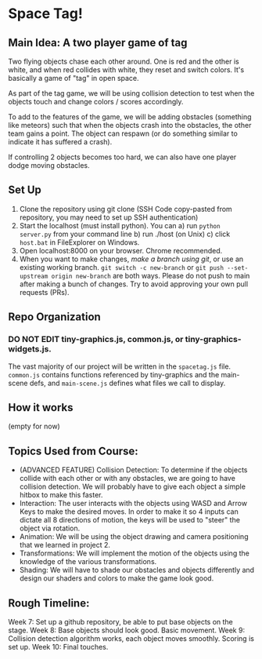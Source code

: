 # Space Tag!

## Main Idea: A two player game of tag
Two flying objects chase each other around. One is red and the other is white, and when red collides with white, they reset and switch colors. It's basically a game of "tag" in open space.

As part of the tag game, we will be using collision detection to test when the objects touch and change colors / scores accordingly. 

To add to the features of the game, we will be adding obstacles (something like meteors) such that when the objects crash into the obstacles, the other team gains a point. The object can respawn (or do something similar to indicate it has suffered a crash).

If controlling 2 objects becomes too hard, we can also have one player dodge moving obstacles.


## Set Up
1. Clone the repository using git clone (SSH Code copy-pasted from repository, you may need to set up SSH authentication)
2. Start the localhost (must install python). You can a) run `python server.py` from your command line b) run ./host (on Unix) c) click `host.bat` in FileExplorer on Windows.
3. Open localhost:8000 on your browser. Chrome recommended.
4. When you want to make changes, *make a branch using git*, or use an existing working branch. `git switch -c new-branch` or `git push --set-upstream origin new-branch` are both ways. Please do not push to main after making a bunch of changes. Try to avoid approving your own pull requests (PRs).

## Repo Organization
### DO NOT EDIT tiny-graphics.js, common.js, or tiny-graphics-widgets.js.
The vast majority of our project will be written in the `spacetag.js` file. `common.js` contains functions referenced by tiny-graphics and the main-scene defs, and `main-scene.js` defines what files we call to display.

## How it works

(empty for now)

## Topics Used from Course:
* (ADVANCED FEATURE) Collision Detection: To determine if the objects collide with each other or with any obstacles, we are going to have collision detection. We will probably have to give each object a simple hitbox to make this faster.
* Interaction: The user interacts with the objects using WASD and Arrow Keys to make the desired moves. In order to make it so 4 inputs can dictate all 8 directions of motion, the keys will be used to "steer" the object via rotation.
* Animation: We will be using the object drawing and camera positioning that we learned in project 2. 
* Transformations: We will implement the motion of the objects using the knowledge of the various transformations.
* Shading: We will have to shade our obstacles and objects differently and design our shaders and colors to make the game look good. 

## Rough Timeline:
Week 7: Set up a github repository, be able to put base objects on the stage.
Week 8: Base objects should look good. Basic movement.
Week 9: Collision detection algorithm works, each object moves smoothly. Scoring is set up.
Week 10: Final touches.
